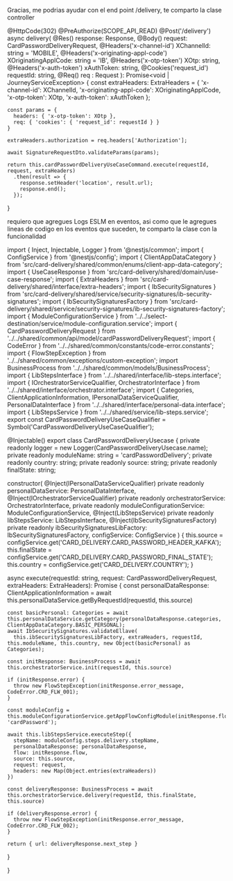 Gracias, me podrias ayudar con el end point /delivery, te comparto la clase controller 

 @HttpCode(302)
  @PreAuthorize(SCOPE_API_READ)
  @Post('/delivery')
  async delivery(
    @Res() response: Response,
    @Body() request: CardPasswordDeliveryRequest,
    @Headers('x-channel-id') XChannelId: string = 'MOBILE',
    @Headers('x-originating-appl-code') XOriginatingApplCode: string = 'IB',
    @Headers('x-otp-token') XOtp: string,
    @Headers('x-auth-token') xAuthToken: string,
    @Cookies('request_id') requestId: string,
    @Req() req : Request
  ): Promise<void | JourneyServiceException> {
    const extraHeaders: ExtraHeaders = {
      'x-channel-id': XChannelId,
      'x-originating-appl-code': XOriginatingApplCode,
      'x-otp-token': XOtp,
      'x-auth-token': xAuthToken
    };

    const params = {
      headers: { 'x-otp-token': XOtp },
      req: { 'cookies': { 'request_id': requestId } }
    }

    extraHeaders.authorization = req.headers['Authorization'];

    await SignatureRequestDto.validateParams(params);

    return this.cardPasswordDeliveryUseCaseCommand.execute(requestId, request, extraHeaders)
      .then(result => {
        response.setHeader('location', result.url);
        response.end();
      });

  }
  
  
  requiero que agregues Logs ESLM en eventos, asi como  que le agregues lineas de codigo en los eventos que suceden, te comparto la clase con la funcionalidad
  
  import { Inject, Injectable, Logger } from '@nestjs/common';
import { ConfigService } from '@nestjs/config';
import { ClientAppDataCategory } from 'src/card-delivery/shared/common/enums/client-app-data-category';
import { UseCaseResponse } from 'src/card-delivery/shared/domain/use-case-response';
import { ExtraHeaders } from 'src/card-delivery/shared/interface/extra-headers';
import { IbSecuritySignatures } from 'src/card-delivery/shared/service/security-signatures/ib-security-signatures';
import { IbSecuritySignaturesFactory } from 'src/card-delivery/shared/service/security-signatures/ib-security-signatures-factory';
import { ModuleConfigurationService } from '../../select-destination/service/module-configuration.service';
import { CardPasswordDeliveryRequest } from '../../shared/common/api/model/cardPasswordDeliveryRequest';
import { CodeError } from '../../shared/common/constants/code-error.constants';
import { FlowStepException } from '../../shared/common/exceptions/custom-exception';
import BusinessProcess from '../../shared/common/models/BusinessProcess';
import { LibStepsInterface } from '../../shared/interface/lib-steps.interface';
import { IOrchestratorServiceQualifier, OrchestratorInterface } from '../../shared/interface/orchestrator.interface';
import { Categories, ClientApplicationInformation, IPersonalDataServiceQualifier, PersonalDataInterface } from '../../shared/interface/personal-data.interface';
import { LibStepsService } from '../../shared/service/lib-steps.service';
export const CardPasswordDeliveryUseCaseQualifier = Symbol('CardPasswordDeliveryUseCaseQualifier');

@Injectable()
export class CardPasswordDeliveryUsecase {
  private readonly logger = new Logger(CardPasswordDeliveryUsecase.name);
  private readonly moduleName: string = 'cardPasswordDelivery';
  private readonly country: string;
  private readonly source: string;
  private readonly finalState: string;

  constructor(
    @Inject(IPersonalDataServiceQualifier) private readonly personalDataService: PersonalDataInterface,
    @Inject(IOrchestratorServiceQualifier) private readonly orchestratorService: OrchestratorInterface,
    private readonly moduleConfigurationService: ModuleConfigurationService,
    @Inject(LibStepsService) private readonly libStepsService: LibStepsInterface,
    @Inject(IbSecuritySignaturesFactory) private readonly ibSecuritySignaturesLibFactory: IbSecuritySignaturesFactory,
    configService: ConfigService
  ) {
    this.source = configService.get('CARD_DELIVERY.CARD_PASSWORD_HEADER_KAFKA');
    this.finalState = configService.get('CARD_DELIVERY.CARD_PASSWORD_FINAL_STATE');
    this.country = configService.get('CARD_DELIVERY.COUNTRY');
  }

  async execute(requestId: string, request: CardPasswordDeliveryRequest, extraHeaders: ExtraHeaders): Promise<UseCaseResponse> {
    const personalDataResponse: ClientApplicationInformation = await this.personalDataService.getByRequestId(requestId, this.source)

    const basicPersonal: Categories = await this.personalDataService.getCategory(personalDataResponse.categories, ClientAppDataCategory.BASIC_PERSONAL);
    await IbSecuritySignatures.validateEllave(
      this.ibSecuritySignaturesLibFactory, extraHeaders, requestId, this.moduleName, this.country, new Object(basicPersonal) as Categories);

    const initResponse: BusinessProcess = await this.orchestratorService.init(requestId, this.source)

    if (initResponse.error) {
      throw new FlowStepException(initResponse.error_message, CodeError.CRD_FLW_001);
    }

    const moduleConfig = this.moduleConfigurationService.getAppFlowConfigModule(initResponse.flow, 'cardPassword');

    await this.libStepsService.executeStep({
      stepName: moduleConfig.steps.delivery.stepName,
      personalDataResponse: personalDataResponse,
      flow: initResponse.flow,
      source: this.source,
      request: request,
      headers: new Map(Object.entries(extraHeaders))
    })

    const deliveryResponse: BusinessProcess = await this.orchestratorService.delivery(requestId, this.finalState, this.source)

    if (deliveryResponse.error) {
      throw new FlowStepException(initResponse.error_message, CodeError.CRD_FLW_002);
    }

    return { url: deliveryResponse.next_step }
  }

}

